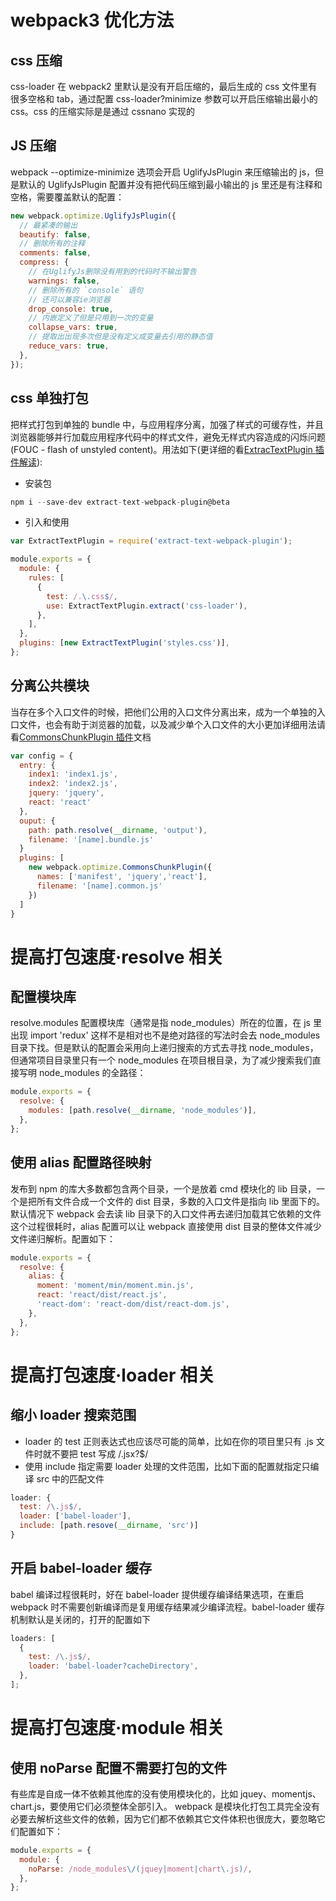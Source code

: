 <!-- Date: 2017-09-19 04:58:25 -->

# webpack3 优化方法

## css 压缩

css-loader 在 webpack2 里默认是没有开启压缩的，最后生成的 css 文件里有很多空格和 tab，通过配置 css-loader?minimize 参数可以开启压缩输出最小的 css。css 的压缩实际是是通过 cssnano 实现的

## JS 压缩

webpack --optimize-minimize 选项会开启 UglifyJsPlugin 来压缩输出的 js，但是默认的 UglifyJsPlugin 配置并没有把代码压缩到最小输出的 js 里还是有注释和空格，需要覆盖默认的配置：

```js
new webpack.optimize.UglifyJsPlugin({
  // 最紧凑的输出
  beautify: false,
  // 删除所有的注释
  comments: false,
  compress: {
    // 在UglifyJs删除没有用到的代码时不输出警告
    warnings: false,
    // 删除所有的 `console` 语句
    // 还可以兼容ie浏览器
    drop_console: true,
    // 内嵌定义了但是只用到一次的变量
    collapse_vars: true,
    // 提取出出现多次但是没有定义成变量去引用的静态值
    reduce_vars: true,
  },
});
```

## css 单独打包

把样式打包到单独的 bundle 中，与应用程序分离，加强了样式的可缓存性，并且浏览器能够并行加载应用程序代码中的样式文件，避免无样式内容造成的闪烁问题(FOUC - flash of unstyled content)。用法如下(更详细的看[ExtracTextPlugin 插件解读]('./ExtracTextPlugin插件解读')):

* 安装包

```js
npm i --save-dev extract-text-webpack-plugin@beta
```

* 引入和使用

```js
var ExtractTextPlugin = require('extract-text-webpack-plugin');

module.exports = {
  module: {
    rules: [
      {
        test: /.\.css$/,
        use: ExtractTextPlugin.extract('css-loader'),
      },
    ],
  },
  plugins: [new ExtractTextPlugin('styles.css')],
};
```

## 分离公共模块

当存在多个入口文件的时候，把他们公用的入口文件分离出来，成为一个单独的入口文件，也会有助于浏览器的加载，以及减少单个入口文件的大小更加详细用法请看[CommonsChunkPlugin 插件]()文档

```js
var config = {
  entry: {
    index1: 'index1.js',
    index2: 'index2.js',
    jquery: 'jquery',
    react: 'react'
  },
  ouput: {
    path: path.resolve(__dirname, 'output'),
    filename: '[name].bundle.js'
  }
  plugins: [
    new webpack.optimize.CommonsChunkPlugin({
      names: ['manifest', 'jquery','react'],
      filename: '[name].common.js'
    })
  ]
}
```

# 提高打包速度·resolve 相关

## 配置模块库

resolve.modules 配置模块库（通常是指 node_modules）所在的位置，在 js 里出现 import 'redux' 这样不是相对也不是绝对路径的写法时会去 node_modules 目录下找。但是默认的配置会采用向上递归搜索的方式去寻找 node_modules，但通常项目目录里只有一个 node_modules 在项目根目录，为了减少搜索我们直接写明 node_modules 的全路径：

```js
module.exports = {
  resolve: {
    modules: [path.resolve(__dirname, 'node_modules')],
  },
};
```

## 使用 alias 配置路径映射

发布到 npm 的库大多数都包含两个目录，一个是放着 cmd 模块化的 lib 目录，一个是把所有文件合成一个文件的 dist 目录，多数的入口文件是指向 lib 里面下的。 默认情况下 webpack 会去读 lib 目录下的入口文件再去递归加载其它依赖的文件这个过程很耗时，alias 配置可以让 webpack 直接使用 dist 目录的整体文件减少文件递归解析。配置如下：

```js
module.exports = {
  resolve: {
    alias: {
      moment: 'moment/min/moment.min.js',
      react: 'react/dist/react.js',
      'react-dom': 'react-dom/dist/react-dom.js',
    },
  },
};
```

# 提高打包速度·loader 相关

## 缩小 loader 搜索范围

* loader 的 test 正则表达式也应该尽可能的简单，比如在你的项目里只有 .js 文件时就不要把 test 写成 /\.jsx?$/
* 使用 include 指定需要 loader 处理的文件范围，比如下面的配置就指定只编译 src 中的匹配文件

```js
loader: {
  test: /\.js$/,
  loader: ['babel-loader'],
  include: [path.resove(__dirname, 'src')]
}
```

## 开启 babel-loader 缓存

babel 编译过程很耗时，好在 babel-loader 提供缓存编译结果选项，在重启 webpack 时不需要创新编译而是复用缓存结果减少编译流程。babel-loader 缓存机制默认是关闭的，打开的配置如下

```js
loaders: [
  {
    test: /\.js$/,
    loader: 'babel-loader?cacheDirectory',
  },
];
```

# 提高打包速度·module 相关

## 使用 noParse 配置不需要打包的文件

有些库是自成一体不依赖其他库的没有使用模块化的，比如 jquey、momentjs、chart.js，要使用它们必须整体全部引入。 webpack 是模块化打包工具完全没有必要去解析这些文件的依赖，因为它们都不依赖其它文件体积也很庞大，要忽略它们配置如下：

```js
module.exports = {
  module: {
    noParse: /node_modules\/(jquey|moment|chart\.js)/,
  },
};
```
